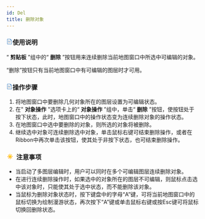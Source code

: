```yaml
---
id: Del
title: 删除对象  
---  
```

### ![](../../../img/read.gif)使用说明

“ **剪贴板** ”组中的“ **删除** ”按钮用来连续删除当前地图窗口中所选中可编辑的对象。

“删除”按钮只有当前地图窗口中有可编辑的图层时才可用。

### ![](../../../img/read.gif)操作步骤

  1. 将地图窗口中要删除几何对象所在的图层设置为可编辑状态。
  2. 在" **对象操作** "选项卡上的“ **对象操作** ”组中，单击“ **删除** ”按钮，使按钮处于按下状态，此时，地图窗口中的操作状态变为连续删除对象的操作状态。
  3. 在地图窗口中选中要删除的对象，则所选的对象将被删除。
  4. 继续选中对象可连续删除选中对象，单击鼠标右键可结束删除操作，或者在Ribbon中再次单击该按钮，使其处于非按下状态，也可结束删除操作。

### ![](../../../img/note.png) 注意事项

  * 当启动了多图层编辑时，用户可以同时在多个可编辑图层连续删除对象。
  * 在进行连续删除操作时，如果选中的对象所在的图层不可编辑，则鼠标点击选中该对象时，只能使其处于选中状态，而不能删除该对象。
  * 当鼠标为删除对象状态时，按下键盘中的字母“A”键，可将当前地图窗口中的鼠标切换为绘制漫游状态，再次按下“A”键或单击鼠标右键或按Esc键可将鼠标切换回删除状态。



